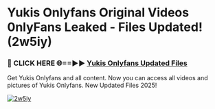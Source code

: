 # Yukis Onlyfans Original Videos 0nlyFans Leaked - Files Updated! (2w5iy)

<h3>🔴 CLICK HERE 🌐==►► <a href="https://tinyurl.com/ehrbuxhb" rel="nofollow">Yukis Onlyfans Updated Files</a></h3>

Get Yukis Onlyfans and all content. Now you can access all videos and pictures of Yukis Onlyfans. New Updated Files 2025!

[![2w5iy](https://i.imgur.com/lVYEuWS.gif)](https://tinyurl.com/ehrbuxhb)
